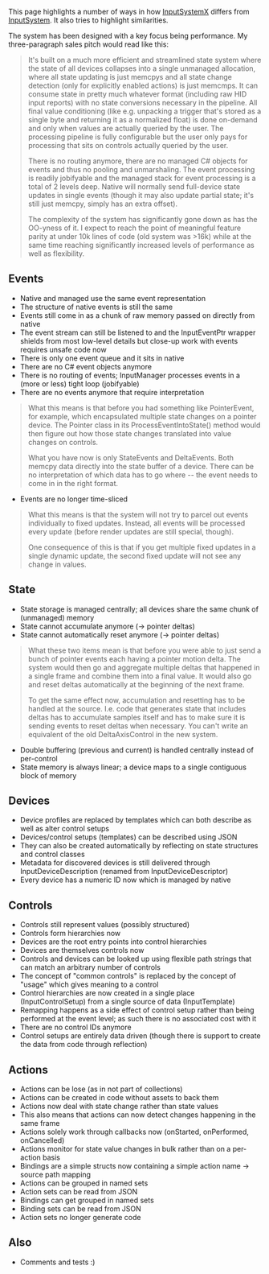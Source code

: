 This page highlights a number of ways in how [InputSystemX](https://github.com/Unity-Technologies/InputSystemX) differs from [InputSystem](https://github.com/Unity-Technologies/InputSystem). It also tries to highlight similarities.

The system has been designed with a key focus being performance. My three-paragraph sales pitch would read like this:

>It's built on a much more efficient and streamlined state system where the state of all devices collapses into a single unmanaged allocation, where all state updating is just memcpys and all state change detection (only for explicitly enabled actions) is just memcmps. It can consume state in pretty much whatever format (including raw HID input reports) with no state conversions necessary in the pipeline. All final value conditioning (like e.g. unpacking a trigger that's stored as a single byte and returning it as a normalized float) is done on-demand and only when values are actually queried by the user. The processing pipeline is fully configurable but the user only pays for processing that sits on controls actually queried by the user.
>
>There is no routing anymore, there are no managed C# objects for events and thus no pooling and unmarshaling. The event processing is readily jobifyable and the managed stack for event processing is a total of 2 levels deep. Native will normally send full-device state updates in single events (though it may also update partial state; it's still just memcpy, simply has an extra offset).
>
>The complexity of the system has significantly gone down as has the OO-yness of it. I expect to reach the point of meaningful feature parity at under 10k lines of code (old system was >16k) while at the same time reaching significantly increased levels of performance as well as flexibility.

## Events

* Native and managed use the same event representation
* The structure of native events is still the same
* Events still come in as a chunk of raw memory passed on directly from native
* The event stream can still be listened to and the InputEventPtr wrapper shields from most low-level details but close-up work with events requires unsafe code now
* There is only one event queue and it sits in native
* There are no C# event objects anymore
* There is no routing of events; InputManager processes events in a (more or less) tight loop (jobifyable)
* There are no events anymore that require interpretation

>What this means is that before you had something like PointerEvent, for example, which encapsulated multiple state changes on a pointer device. The Pointer class in its ProcessEventIntoState() method would then figure out how those state changes translated into value changes on controls.
>
>What you have now is only StateEvents and DeltaEvents. Both memcpy data directly into the state buffer of a device. There can be no interpretation of which data has to go where -- the event needs to come in in the right format.

* Events are no longer time-sliced

>What this means is that the system will not try to parcel out events individually to fixed updates. Instead, all events will be processed every update (before render updates are still special, though).
>
>One consequence of this is that if you get multiple fixed updates in a single dynamic update, the second fixed update will not see any change in values.

## State

* State storage is managed centrally; all devices share the same chunk of (unmanaged) memory
* State cannot accumulate anymore (-> pointer deltas)
* State cannot automatically reset anymore (-> pointer deltas)

>What these two items mean is that before you were able to just send a bunch of pointer events each having a pointer motion delta. The system would then go and aggregate multiple deltas that happened in a single frame and combine them into a final value. It would also go and reset deltas automatically at the beginning of the next frame.
>
>To get the same effect now, accumulation and resetting has to be handled at the source. I.e. code that generates state that includes deltas has to accumulate samples itself and has to make sure it is sending events to reset deltas when necessary. You can't write an equivalent of the old DeltaAxisControl in the new system.

* Double buffering (previous and current) is handled centrally instead of per-control
* State memory is always linear; a device maps to a single contiguous block of memory

## Devices

* Device profiles are replaced by templates which can both describe as well as alter control setups
* Devices/control setups (templates) can be described using JSON
* They can also be created automatically by reflecting on state structures and control classes
* Metadata for discovered devices is still delivered through InputDeviceDescription (renamed from InputDeviceDescriptor)
* Every device has a numeric ID now which is managed by native

## Controls

* Controls still represent values (possibly structured)
* Controls form hierarchies now
* Devices are the root entry points into control hierarchies
* Devices are themselves controls now
* Controls and devices can be looked up using flexible path strings that can match an arbitrary number of controls
* The concept of "common controls" is replaced by the concept of "usage" which gives meaning to a control
* Control hierarchies are now created in a single place (InputControlSetup) from a single source of data (InputTemplate)
* Remapping happens as a side effect of control setup rather than being performed at the event level; as such there is no associated cost with it
* There are no control IDs anymore
* Control setups are entirely data driven (though there is support to create the data from code through reflection)

## Actions

* Actions can be lose (as in not part of collections)
* Actions can be created in code without assets to back them
* Actions now deal with state change rather than state values
* This also means that actions can now detect changes happening in the same frame
* Actions solely work through callbacks now (onStarted, onPerformed, onCancelled)
* Actions monitor for state value changes in bulk rather than on a per-action basis
* Bindings are a simple structs now containing a simple action name -> source path mapping
* Actions can be grouped in named sets
* Action sets can be read from JSON
* Bindings can get grouped in named sets
* Binding sets can be read from JSON
* Action sets no longer generate code

## Also

* Comments and tests :)